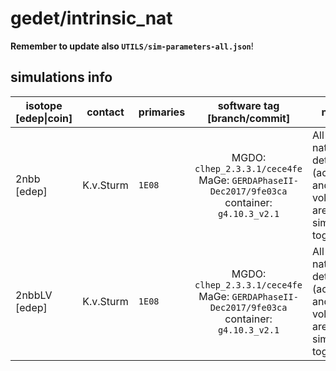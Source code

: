 # gedet/intrinsic_nat
**Remember to update also `UTILS/sim-parameters-all.json`**!

## simulations info

| isotope \[edep\|coin\] | contact     | primaries   | software tag \[branch/commit\]           | notes   |
| ---------------------- | ----------- | ----------- | :--------------------------------------: | ------- |
| 2nbb \[edep\]   | K.v.Sturm | `1E08` | MGDO: `clhep_2.3.3.1/cece4fe` MaGe: `GERDAPhaseII-Dec2017/9fe03ca` container: `g4.10.3_v2.1` | All the natural detectors (active and dead volume) are simulated together |
| 2nbbLV \[edep\] | K.v.Sturm | `1E08` | MGDO: `clhep_2.3.3.1/cece4fe` MaGe: `GERDAPhaseII-Dec2017/9fe03ca` container: `g4.10.3_v2.1` | All the natural detectors (active and dead volume) are simulated together |

